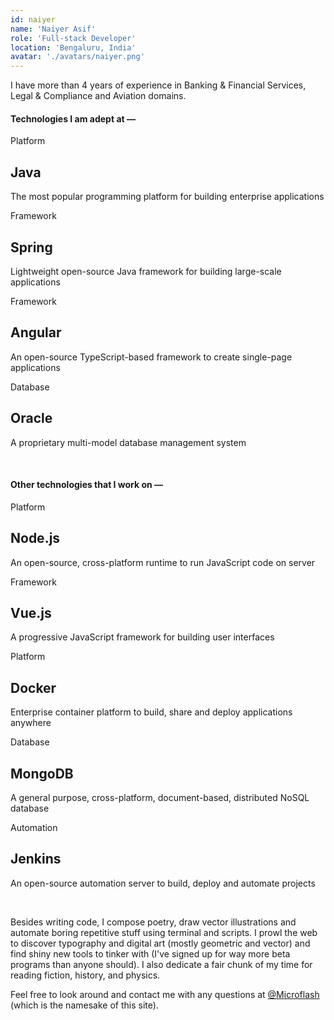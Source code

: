 ```yaml
---
id: naiyer
name: 'Naiyer Asif'
role: 'Full-stack Developer'
location: 'Bengaluru, India'
avatar: './avatars/naiyer.png'
---
```


<main class="panel article">

I have more than 4 years of experience in Banking &amp; Financial Services, Legal &amp; Compliance and Aviation domains.

#### Technologies I am adept at &mdash;


<div class="grid-sm">
  <div class="grid-sm-cell">
    <div class="box">
      <div class="box-header">Platform</div>
      <h2 class="box-body">Java</h2>
      <p class="card-footer">The most popular programming platform for building enterprise applications</p>
    </div>
  </div>
  <div class="grid-sm-cell">
    <div class="box">
      <div class="box-header">Framework</div>
      <h2 class="box-body">Spring</h2>
      <p class="card-footer">Lightweight open-source Java framework for building large-scale applications</p>
    </div>
  </div><div class="grid-sm-cell">
    <div class="box">
      <div class="box-header">Framework</div>
      <h2 class="box-body">Angular</h2>
      <p class="card-footer">An open-source TypeScript-based framework to create single-page applications</p>
    </div>
  </div><div class="grid-sm-cell">
    <div class="box">
      <div class="box-header">Database</div>
      <h2 class="box-body">Oracle</h2>
      <p class="card-footer">A proprietary multi-model database management system</p>
    </div>
  </div>
</div>
<br>


#### Other technologies that I work on &mdash;


<div class="grid-sm">
  <div class="grid-sm-cell">
    <div class="box">
      <div class="box-header">Platform</div>
      <h2 class="box-body">Node.js</h2>
      <p class="card-footer">An open-source, cross-platform runtime to run JavaScript code on server</p>
    </div>
  </div>
  <div class="grid-sm-cell">
    <div class="box">
      <div class="box-header">Framework</div>
      <h2 class="box-body">Vue.js</h2>
      <p class="card-footer">A progressive JavaScript framework for building user interfaces</p>
    </div>
  </div>
  <div class="grid-sm-cell">
    <div class="box">
      <div class="box-header">Platform</div>
      <h2 class="box-body">Docker</h2>
      <p class="card-footer">Enterprise container platform to build, share and deploy applications anywhere</p>
    </div>
  </div><div class="grid-sm-cell">
    <div class="box">
      <div class="box-header">Database</div>
      <h2 class="box-body">MongoDB</h2>
      <p class="card-footer">A general purpose, cross-platform, document-based, distributed NoSQL database</p>
    </div>
  </div><div class="grid-sm-cell">
    <div class="box">
      <div class="box-header">Automation</div>
      <h2 class="box-body">Jenkins</h2>
      <p class="card-footer">An open-source automation server to build, deploy and automate projects</p>
    </div>
  </div>
</div>
<br>


Besides writing code, I compose poetry, draw vector illustrations and automate boring repetitive stuff using terminal and scripts. I prowl the web to discover typography and digital art (mostly geometric and vector) and find shiny new tools to tinker with (I've signed up for way more beta programs than anyone should). I also dedicate a fair chunk of my time for reading fiction, history, and physics.

Feel free to look around and contact me with any questions at [@Microflash](https://www.twitter.com/Microflash) (which is the namesake of this site).


</main>
